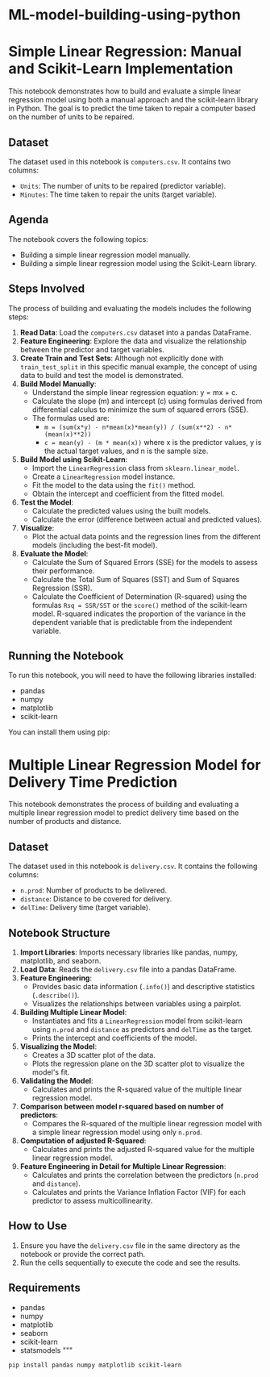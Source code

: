 # ML-model-building-using-python
# Simple Linear Regression: Manual and Scikit-Learn Implementation

This notebook demonstrates how to build and evaluate a simple linear regression model using both a manual approach and the scikit-learn library in Python. The goal is to predict the time taken to repair a computer based on the number of units to be repaired.

## Dataset

The dataset used in this notebook is `computers.csv`. It contains two columns:

- `Units`: The number of units to be repaired (predictor variable).
- `Minutes`: The time taken to repair the units (target variable).

## Agenda

The notebook covers the following topics:

- Building a simple linear regression model manually.
- Building a simple linear regression model using the Scikit-Learn library.

## Steps Involved

The process of building and evaluating the models includes the following steps:

1.  **Read Data**: Load the `computers.csv` dataset into a pandas DataFrame.
2.  **Feature Engineering**: Explore the data and visualize the relationship between the predictor and target variables.
3.  **Create Train and Test Sets**: Although not explicitly done with `train_test_split` in this specific manual example, the concept of using data to build and test the model is demonstrated.
4.  **Build Model Manually**:
    -   Understand the simple linear regression equation: y = mx + c.
    -   Calculate the slope (m) and intercept (c) using formulas derived from differential calculus to minimize the sum of squared errors (SSE).
    -   The formulas used are:
        -   `m = (sum(x*y) - n*mean(x)*mean(y)) / (sum(x**2) - n*(mean(x)**2))`
        -   `c = mean(y) - (m * mean(x))`
        where x is the predictor values, y is the actual target values, and n is the sample size.
5.  **Build Model using Scikit-Learn**:
    -   Import the `LinearRegression` class from `sklearn.linear_model`.
    -   Create a `LinearRegression` model instance.
    -   Fit the model to the data using the `fit()` method.
    -   Obtain the intercept and coefficient from the fitted model.
6.  **Test the Model**:
    -   Calculate the predicted values using the built models.
    -   Calculate the error (difference between actual and predicted values).
7.  **Visualize**:
    -   Plot the actual data points and the regression lines from the different models (including the best-fit model).
8.  **Evaluate the Model**:
    -   Calculate the Sum of Squared Errors (SSE) for the models to assess their performance.
    -   Calculate the Total Sum of Squares (SST) and Sum of Squares Regression (SSR).
    -   Calculate the Coefficient of Determination (R-squared) using the formulas `Rsq = SSR/SST` or the `score()` method of the scikit-learn model. R-squared indicates the proportion of the variance in the dependent variable that is predictable from the independent variable.

## Running the Notebook

To run this notebook, you will need to have the following libraries installed:

-   pandas
-   numpy
-   matplotlib
-   scikit-learn

You can install them using pip:


# Multiple Linear Regression Model for Delivery Time Prediction

This notebook demonstrates the process of building and evaluating a multiple linear regression model to predict delivery time based on the number of products and distance.

## Dataset

The dataset used in this notebook is `delivery.csv`. It contains the following columns:

- `n.prod`: Number of products to be delivered.
- `distance`: Distance to be covered for delivery.
- `delTime`: Delivery time (target variable).

## Notebook Structure

1.  **Import Libraries**: Imports necessary libraries like pandas, numpy, matplotlib, and seaborn.
2.  **Load Data**: Reads the `delivery.csv` file into a pandas DataFrame.
3.  **Feature Engineering**:
    - Provides basic data information (`.info()`) and descriptive statistics (`.describe()`).
    - Visualizes the relationships between variables using a pairplot.
4.  **Building Multiple Linear Model**:
    - Instantiates and fits a `LinearRegression` model from scikit-learn using `n.prod` and `distance` as predictors and `delTime` as the target.
    - Prints the intercept and coefficients of the model.
5.  **Visualizing the Model**:
    - Creates a 3D scatter plot of the data.
    - Plots the regression plane on the 3D scatter plot to visualize the model's fit.
6.  **Validating the Model**:
    - Calculates and prints the R-squared value of the multiple linear regression model.
7.  **Comparison between model r-squared based on number of predictors**:
    - Compares the R-squared of the multiple linear regression model with a simple linear regression model using only `n.prod`.
8.  **Computation of adjusted R-Squared**:
    - Calculates and prints the adjusted R-squared value for the multiple linear regression model.
9.  **Feature Engineering in Detail for Multiple Linear Regression**:
    - Calculates and prints the correlation between the predictors (`n.prod` and `distance`).
    - Calculates and prints the Variance Inflation Factor (VIF) for each predictor to assess multicollinearity.

## How to Use

1.  Ensure you have the `delivery.csv` file in the same directory as the notebook or provide the correct path.
2.  Run the cells sequentially to execute the code and see the results.

## Requirements

- pandas
- numpy
- matplotlib
- seaborn
- scikit-learn
- statsmodels
"""

```bash
pip install pandas numpy matplotlib scikit-learn


